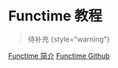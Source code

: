# Functime 教程

<show-structure depth="2"/>

> 待补充
{style="warning"}


<seealso>
<category ref="ref_docs">
    <a href="https://mp.weixin.qq.com/s/yNGWWPDU8XrXGM4NWEgy1w">Functime 简介</a>
</category>
<category ref="ref_github">
    <a href="https://github.com/functime-org/functime">Functime Github</a>
</category>
<category ref="ref_issues"></category>
<category ref="ref_hf"></category>
<category ref="ref_ms"></category>
</seealso>